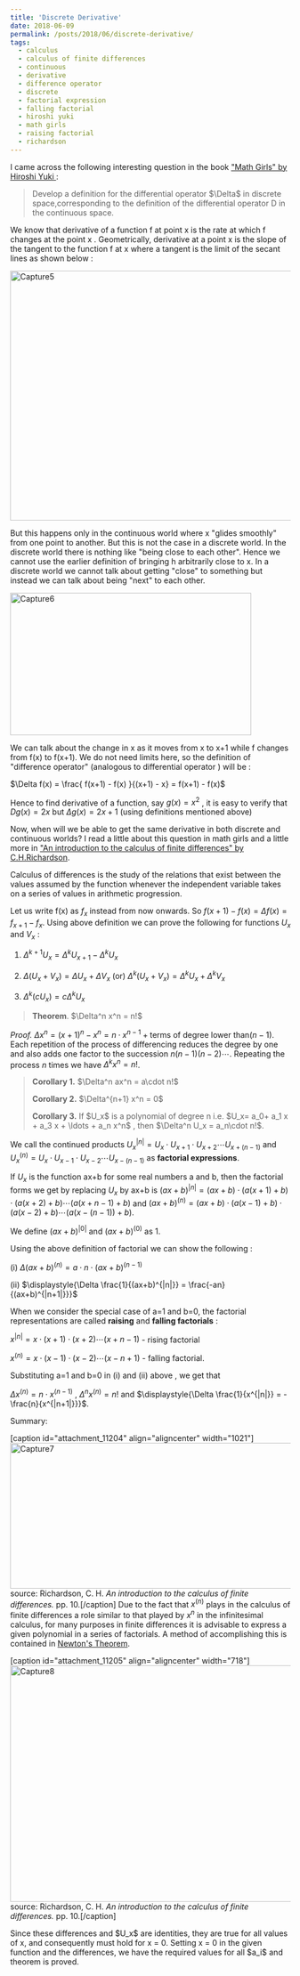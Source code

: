 ```yaml
---
title: 'Discrete Derivative'
date: 2018-06-09
permalink: /posts/2018/06/discrete-derivative/
tags:
  - calculus
  - calculus of finite differences
  - continuous
  - derivative
  - difference operator
  - discrete
  - factorial expression
  - falling factorial
  - hiroshi yuki
  - math girls
  - raising factorial
  - richardson
---
```


I came across the following interesting question in the book <a href="https://www.maa.org/press/maa-reviews/math-girls" target="_blank" rel="noopener">"Math Girls" by Hiroshi Yuki </a>:

<blockquote>
<p>Develop a definition for the differential operator $\Delta$ in discrete space,corresponding to the definition of the differential operator D in the continuous space.</p>
</blockquote>

We know that derivative of a function f at point x is the rate at which f changes at the point x . Geometrically, derivative at a point x is the slope of the tangent to the function f at x where a tangent is the limit of the secant lines as shown below :

<img class="wp-image-11202 aligncenter" src="https://gaurish4math.files.wordpress.com/2018/06/capture5.png" alt="Capture5" width="516" height="449" />
  
But this happens only in the continuous world where x "glides smoothly" from one point to another. But this is not the case in a discrete world. In the discrete world there is nothing like "being close to each other". Hence we cannot use the earlier definition of bringing h arbitrarily close to x. In a discrete world we cannot talk about getting "close" to something but instead we can talk about being "next" to each other.

<img class="size-full wp-image-11203 aligncenter" src="https://gaurish4math.files.wordpress.com/2018/06/capture6.png" alt="Capture6" width="433" height="256" />

We can talk about the change in x as it moves from x to x+1 while f changes from f(x) to f(x+1). We do not need limits here, so the definition of "difference operator" (analogous to differential operator ) will be :

$\Delta f(x) = \frac{ f(x+1) - f(x) }{(x+1) - x} = f(x+1) - f(x)$

Hence to find derivative of a function, say $g(x) = x^2$ , it is easy to verify that $Dg(x) = 2x$ but $\Delta g(x) = 2x + 1$ (using definitions mentioned above)

Now, when will we be able to get the same derivative in both discrete and continuous worlds? I read a little about this question in math girls and a little more in <a href="https://archive.org/details/introductiontoca00rich" target="_blank" rel="noopener">"An introduction to the calculus of finite differences" by C.H.Richardson</a>.</p>
<p>Calculus of differences is the study of the relations that exist between the values assumed by the function whenever the independent variable takes on a series of values in arithmetic progression.
  
Let us write f(x) as $f_x$ instead from now onwards. So $f(x+1) - f(x) = \Delta f(x) = f_{x+1} - f_x$. Using above definition we can prove the following for functions $U_x$ and $V_x$ :

1) $\Delta^{k+1} U_x = \Delta^{k} U_{x+1} - \Delta^{k} U_x$

2) $\Delta (U_x + V_x) = \Delta U_x + \Delta V_x$ (or) $\Delta^k (U_x + V_x) =\Delta^k U_x + \Delta^k V_x$

3) $\Delta^k (cU_x) = c \Delta^k U_x$

<blockquote>
<p><b>Theorem</b>. $\Delta^n x^n = n!$</p>
</blockquote>

<i>Proof.</i> $\Delta x^n = (x+1)^n - x^n = n\cdot x^{n-1} + \text{terms of degree lower than} (n - 1)$. Each repetition of the process of differencing reduces the degree by one and also adds one factor to the succession $n(n - 1) (n - 2) \cdots$. Repeating the process $n$ times we have $\Delta^k x^n = n!$.

<blockquote>
<p><b>Corollary 1.</b> $\Delta^n ax^n = a\cdot n!$</p>
<p><b>Corollary 2.</b> $\Delta^{n+1} x^n = 0$</p>
<p><b>Corollary 3.</b> If $U_x$ is a polynomial of degree n i.e. $U_x= a_0+ a_1 x + a_3 x + \ldots + a_n x^n$ , then $\Delta^n U_x = a_n\cdot n!$.</p>
</blockquote>

We call the continued products $U_x^{|n|} = U_x\cdot U_{x+1}\cdot U_{x+2} \cdots U_{x+(n-1)}$ and $U_x^{(n)} = U_x \cdot U_{x-1}\cdot U_{x-2}\cdots U_{x-(n-1)}$ as <b>factorial expressions</b>.

If $U_x$ is the function ax+b for some real numbers a and b, then the factorial forms we get by replacing $U_x$ by ax+b is $(ax+b)^{|n|} = (ax+b)\cdot(a(x+1)+b)\cdot (a(x+2)+b)\cdots (a(x+n-1)+b)$ and $(ax+b)^{(n)} =(ax+b)\cdot (a(x-1)+b)\cdot (a(x-2)+b)\cdots (a(x-(n-1))+b)$.
 
We define $(ax+b)^{|0|}$ and $(ax+b)^{(0)}$ as 1.
  
Using the above definition of factorial we can show the following :
  
(i) $\Delta (ax+b)^{(n)} = a\cdot n \cdot (ax+b)^{(n-1)}$
  
(ii) $\displaystyle{\Delta \frac{1}{(ax+b)^{|n|}} = \frac{-an}{(ax+b)^{|n+1|}}}$
  
When we consider the special case of a=1 and b=0, the factorial representations are called <b>raising</b> and <b>falling factorials</b> :
  
$x^{|n|} = x \cdot (x+1)\cdot (x+2)\cdots (x+n-1)$ - rising factorial
  
$x^{(n)} =x\cdot (x-1) \cdot (x-2) \cdots (x-n+1)$ - falling factorial.
  
Substituting a=1 and b=0 in (i) and (ii) above , we get that
  
$\Delta x^{(n)} = n\cdot x^{(n-1)}$ , $\Delta^n x^{(n)} = n!$ and $\displaystyle{\Delta \frac{1}{x^{|n|}} = - \frac{n}{x^{|n+1|}}}$.
  
Summary:
  
[caption id="attachment_11204" align="aligncenter" width="1021"]<img class="alignnone size-full wp-image-11204" src="https://gaurish4math.files.wordpress.com/2018/06/capture7.png" alt="Capture7" width="1021" height="262" /> source: Richardson, C. H. <i>An introduction to the calculus of finite differences.</i> pp. 10.[/caption]
Due to the fact that $x^{(n)}$ plays in the calculus of finite differences a role similar to that played by $x^n$ in the infinitesimal calculus, for many purposes in finite differences it is advisable to express a given polynomial in a series of factorials. A method of accomplishing this is contained in <span style="text-decoration: underline;">Newton's Theorem</span>.
  
[caption id="attachment_11205" align="aligncenter" width="718"]<img class="size-full wp-image-11205 aligncenter" src="https://gaurish4math.files.wordpress.com/2018/06/capture8.png" alt="Capture8" width="718" height="425" /> source: Richardson, C. H. <i>An introduction to the calculus of finite differences.</i> pp. 10.[/caption]
<p>Since these differences and $U_x$ are identities, they are true for all values of x, and consequently must hold for x = 0. Setting x = 0 in the given function and the differences, we have the required values for all $a_i$ and theorem is proved.
